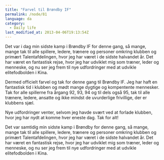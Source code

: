 ```yaml
---
title: "Farvel til Brøndby IF"
permalink: /node/81
language: da
category:
  - Daily life
last_modified_at: 2013-04-06T19:13:54Z
---
```


Det var i dag min sidste kamp i Brøndby IF for denne gang, så mange, mange tak til alle spillere, ledere, trænere og personer omkring klubben og primært Talentafdelingen, hvor jeg har været i de sidste halvandet år. Det har været en fantastisk rejse, hvor jeg har udviklet mig som træner, leder og menneske, og nu ser jeg frem til nye udfordringer med at udvikle elitefodbolden i Kina.



Dermed officielt farvel og tak for denne gang til Brøndby IF. Jeg har haft en fantastisk tid i klubben og mødt mange dygtige og kompentente mennesker. Tak for alle spillerne fra årgang 92, 93, 94 og til dels også 95, tak til alle trænere, ledere, ansatte og ikke mindst de uvurderlige frivillige, der er klubbens sjæl.



Nye udfordringer venter, selvom jeg havde svært ved at forlade klubben, hvor jeg har nydt at komme hver eneste dag. Tak for alt!



Det var samtidig min sidste kamp i Brøndby for denne gang, så mange, mange tak til alle spillere, ledere, trænere og personer omkring klubben og primært Talentafdelingen, hvor jeg har været i de sidste halvandet år. Det har været en fantastisk rejse, hvor jeg har udviklet mig som træner, leder og menneske, og nu ser jeg frem til nye udfordringer med at udvikle elitefodbolden i Kina.
